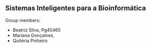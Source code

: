 ## Sistemas Inteligentes para a Bioinformática
Group members:
- Beatriz Silva, Pg45465
- Mariana Gonçalves, 
- Quitéria Pinheiro

